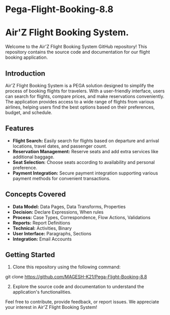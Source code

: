 # Pega-Flight-Booking-8.8
# Air'Z Flight Booking System.

Welcome to the Air'Z Flight Booking System GitHub repository! This repository contains the source code and documentation for our flight booking application.

## Introduction

Air'Z Flight Booking System is a PEGA solution designed to simplify the process of booking flights for travelers. With a user-friendly interface, users can search for flights, compare prices, and make reservations conveniently. The application provides access to a wide range of flights from various airlines, helping users find the best options based on their preferences, budget, and schedule.

## Features

- **Flight Search:** Easily search for flights based on departure and arrival locations, travel dates, and passenger count.
- **Reservation Management:** Reserve seats and add extra services like additional baggage.
- **Seat Selection:** Choose seats according to availability and personal preference.
- **Payment Integration:** Secure payment integration supporting various payment methods for convenient transactions.

## Concepts Covered

- **Data Model:** Data Pages, Data Transforms, Properties
- **Decision:** Declare Expressions, When rules
- **Process:** Case Types, Correspondence, Flow Actions, Validations
- **Reports:** Report Definitions
- **Technical:** Activities, Binary
- **User Interface:** Paragraphs, Sections
- **Integration:** Email Accounts

## Getting Started

1. Clone this repository using the following command:

git clone https://github.com/MAGESH-K21/Pega-Flight-Booking-8.8

2. Explore the source code and documentation to understand the application's functionalities.

Feel free to contribute, provide feedback, or report issues. We appreciate your interest in Air'Z Flight Booking System!


